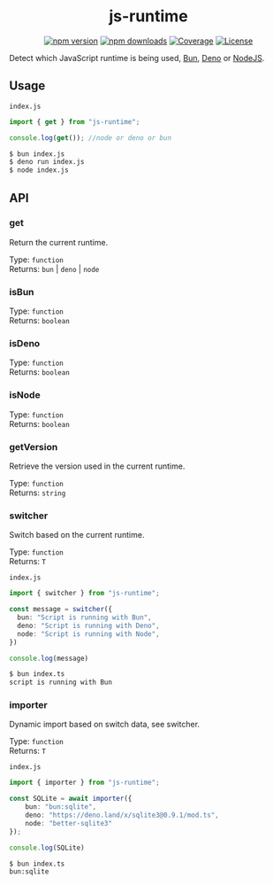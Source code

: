 <div align="center">
  <h1>js-runtime</h1>
  
  [![npm version][npm-version-src]][npm-version-href]
  [![npm downloads][npm-downloads-src]][npm-downloads-href]
  [![Coverage][coverage-src]][coverage-href]
  [![License][license-src]][license-href]
</div>

Detect which JavaScript runtime is being used, [Bun](https://bun.sh/), [Deno](https://deno.com/runtime) or [NodeJS](https://nodejs.org/).

## Usage

`index.js`

```javascript
import { get } from "js-runtime";

console.log(get()); //node or deno or bun
```

```bash
$ bun index.js
$ deno run index.js
$ node index.js
```

## API

### get

Return the current runtime.

Type: `function`\
Returns: `bun` | `deno` | `node`

### isBun

Type: `function`\
Returns: `boolean`

### isDeno

Type: `function`\
Returns: `boolean`


### isNode

Type: `function`\
Returns: `boolean`

### getVersion

Retrieve the version used in the current runtime.

Type: `function`\
Returns: `string`


### switcher

Switch based on the current runtime.

Type: `function`\
Returns: `T`

`index.js`

```typescript
import { switcher } from "js-runtime";

const message = switcher({
  bun: "Script is running with Bun",
  deno: "Script is running with Deno",
  node: "Script is running with Node",
})

console.log(message)
```

```bash
$ bun index.ts
script is running with Bun
```

### importer

Dynamic import based on switch data, see switcher.

Type: `function`\
Returns: `T`

`index.js`

```typescript
import { importer } from "js-runtime";

const SQLite = await importer({
    bun: "bun:sqlite",
    deno: "https://deno.land/x/sqlite3@0.9.1/mod.ts",
    node: "better-sqlite3"
});

console.log(SQLite)
```

```bash
$ bun index.ts
bun:sqlite
```


<!-- Badges -->

[npm-version-src]: https://img.shields.io/npm/v/js-runtime?flat&colorA=18181B&colorB=f58517
[npm-version-href]: https://npmjs.com/package/js-runtime
[npm-downloads-src]: https://img.shields.io/npm/dm/js-runtime?flat&colorA=18181B&colorB=f58517
[npm-downloads-href]: https://npmjs.com/package/js-runtime
[license-src]: https://img.shields.io/github/license/stijnvanhulle/js-runtime.svg?flat&colorA=18181B&colorB=f58517
[license-href]: https://github.com/stijnvanhulle/js-runtime/blob/main/LICENSE
[build-src]: https://img.shields.io/github/actions/workflow/status/stijnvanhulle/js-runtime/ci.yaml?style=flat&colorA=18181B&colorB=f58517
[build-href]: https://www.npmjs.com/package/js-runtime
[minified-src]: https://img.shields.io/bundlephobia/min/js-runtime?style=flat&colorA=18181B&colorB=f58517
[minified-href]: https://www.npmjs.com/package/js-runtime
[coverage-src]: https://img.shields.io/codecov/c/github/stijnvanhulle/js-runtime?style=flat&colorA=18181B&colorB=f58517
[coverage-href]: https://www.npmjs.com/package/js-runtime
